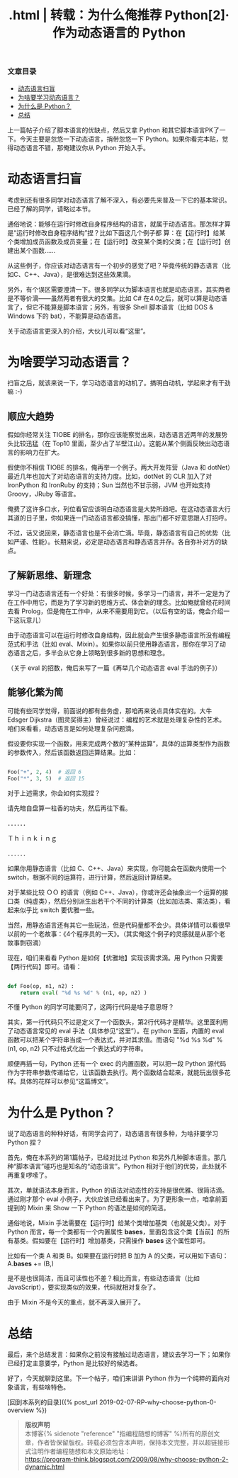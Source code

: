 ﻿---
layout:  post
title:   .html | 转载：为什么俺推荐 Python[2]·作为动态语言的 Python
keywords: html
excerpt: 今天主要是忽悠一下动态语言，捎带忽悠一下 Python。如果你看完本贴，觉得动态语言不错，那俺建议你从 Python 开始入手。
categories: post
milestoneID: 2
---

### 文章目录

* [动态语言扫盲](#overview)
* [为啥要学习动态语言？](#whyDynamic)
* [为什么是 Python？](#whyPython)
* [总结](#summary)

上一篇帖子介绍了脚本语言的优缺点，然后又拿 Python 和其它脚本语言PK了一下。今天主要是忽悠一下动态语言，捎带忽悠一下 Python。如果你看完本贴，觉得动态语言不错，那俺建议你从 Python 开始入手。

# 动态语言扫盲<a name="overview"></a>

考虑到还有很多同学对动态语言了解不深入，有必要先来普及一下它的基本常识。已经了解的同学，请略过本节。

通俗地说：能够在运行时修改自身程序结构的语言，就属于动态语言。那怎样才算是“运行时修改自身程序结构”捏？比如下面这几个例子都 算：在【运行时】给某个类增加成员函数及成员变量；在【运行时】改变某个类的父类；在【运行时】创建出某个函数......

从这些例子，你应该对动态语言有一个初步的感觉了吧？毕竟传统的静态语言（比如C、C++、Java），是很难达到这些效果滴。

另外，有个误区需要澄清一下。很多同学以为脚本语言也就是动态语言。其实两者是不等价滴——虽然两者有很大的交集。比如 C# 在4.0之后，就可以算是动态语言了，但它不能算是脚本语言；另外，有很多 Shell 脚本语言（比如 DOS & Windows 下的 bat），不能算是动态语言。

关于动态语言更深入的介绍，大伙儿可以看“这里”。

# 为啥要学习动态语言？<a name="whyDynamic"></a>

扫盲之后，就该来说一下，学习动态语言的动机了。搞明白动机，学起来才有干劲嘛 :-)

## 顺应大趋势

假如你经常关注 TIOBE 的排名，那你应该能察觉出来，动态语言近两年的发展势头比较迅猛（在 Top10 里面，至少占了半壁江山）。这能从某个侧面反映出动态语言的影响力在扩大。

假使你不相信 TIOBE 的排名，俺再举一个例子。两大开发阵营（Java 和 dotNet）最近几年也加大了对动态语言的支持力度。比如，dotNet 的 CLR 加入了对IronPython 和 IronRuby 的支持；Sun 当然也不甘示弱，JVM 也开始支持 Groovy，JRuby 等语言。

俺费了这许多口水，列位看官应该明白动态语言是大势所趋吧。在这动态语言大行其道的日子里，你如果连一门动态语言都没搞懂，那出门都不好意思跟人打招呼。

不过，话又说回来，静态语言也是不会消亡滴。毕竟，静态语言有自己的优势（比如严谨、性能）。长期来说，必定是动态语言和静态语言并存。各自弥补对方的缺点。

## 了解新思维、新理念

学习一门动态语言还有一个好处：有很多时候，多学习一门语言，并不一定是为了在工作中用它，而是为了学习新的思维方式、体会新的理念。比如俺就曾经花时间去看 Prolog，但是俺在工作中，从来不需要用到它。（以后有空的话，俺会介绍一下这玩意儿）

由于动态语言可以在运行时修改自身结构，因此就会产生很多静态语言所没有编程范式和手法（比如 eval、Mixin）。如果你以前只使用静态语言，那你在学习了动态语言之后，多半会从它身上领略到很多新的思想和理念。

（关于 eval 的招数，俺后来写了一篇《再举几个动态语言 eval 手法的例子》）

## 能够化繁为简

可能有些同学觉得，前面说的都有些务虚，那咱再来说点具体实在的。大牛 Edsger Dijkstra（图灵奖得主）曾经说过：编程的艺术就是处理复杂性的艺术。咱们来看看，动态语言是如何处理复杂问题滴。

假设要你实现一个函数，用来完成两个数的“某种运算”，具体的运算类型作为函数的参数传入，然后该函数返回运算结果。比如：

```python

Foo("+", 2, 4)  # 返回 6
Foo("*", 3, 5)  # 返回 15

```

对于上述需求，你会如何实现捏？

请先暗自盘算一柱香的功夫，然后再往下看。

．．．．．．

Ｔｈｉｎｋｉｎｇ

．．．．．．

如果你用静态语言（比如 C、C++、Java）来实现，你可能会在函数内使用一个 switch，根据不同的运算符，进行计算，然后返回计算结果。

对于某些比较 ＯＯ 的语言（例如 C++、Java），你或许还会抽象出一个运算的接口类（纯虚类），然后分别派生出若干个不同的计算类（比如加法类、乘法类），看起来似乎比 switch 要优雅一些。

当然，用静态语言还有其它一些玩法，但是代码量都不会少。具体详情可以看很早以前的一个老故事：《4个程序员的一天》。（其实俺这个例子的灵感就是从那个老故事剽窃滴）

现在，咱们来看看 Python 是如何【优雅地】实现该需求滴。用 Python 只需要【两行代码】即可。请看：

```python

def Foo(op, n1, n2) :
    return eval( "%d %s %d" % (n1, op, n2) )

```

不懂 Python 的同学可能要问了，这两行代码是啥子意思呀？

其实，第一行代码只不过是定义了一个函数头，第2行代码才是精华。这里面利用了动态语言常见的 eval 手法（具体参见“这里”）。在 python 里面，内置的 eval 函数可以把某个字符串当成一个表达式，并对其求值。而语句 "%d %s %d" % (n1, op, n2) 只不过格式化出一个表达式的字符串。

顺便再插一句，Python 还有一个 exec 的内置函数，可以把一段 Python 源代码作为字符串参数传递给它，让该函数去执行。两个函数结合起来，就能玩出很多花样。具体的花样可以参见“这篇博文”。

# 为什么是 Python？<a name="whyPython"></a>

说了动态语言的种种好话，有同学会问了，动态语言有很多种，为啥非要学习 Python 捏？

首先，俺在本系列的第1篇帖子，已经对比过 Python 和另外几种脚本语言。那几种“脚本语言”碰巧也是知名的“动态语言”。Python 相对于他们的优势，此处就不再重复啰嗦了。

其次，单就语法本身而言，Python 的语法对动态性的支持是很优雅、很简洁滴。通过刚才那个 eval 小例子，大伙应该已经看出来了。为了更形象一点，咱拿前面提到的 Mixin 来 Show 一下 Python 的语法是如何的简洁。

通俗地说，Mixin 手法需要在【运行时】给某个类增加基类（也就是父类）。对于 Python 而言，每一个类都有一个内置属性 __bases__，里面包含这个类【当前】的所有基类。假如要在【运行时】增加基类，只需操作 __bases__ 这个属性即可。

比如有一个类 A 和类 B。如果要在运行时把 B 加为 A 的父类，可以用如下语句：
A.__bases__ += (B,)

是不是也很简洁，而且可读性也不差？相比而言，有些动态语言（比如 JavaScript），要实现类似的效果，代码就相对复杂了。

由于 Mixin 不是今天的重点，就不再深入展开了。


# 总结<a name="summary"></a>


最后，来个总结发言：如果你之前没有接触过动态语言，建议去学习一下；如果你已经打定主意要学，Python 是比较好的候选者。

好了，今天就聊到这里。下一个帖子，咱们来讲讲 Python 作为一个纯粹的面向对象语言，有些啥特色。

[回到本系列的目录]({% post_url 2019-02-07-RP-why-choose-python-0-overview %})

> **版权声明**<br>
> 本博客{% sidenote "reference" "指编程随想的博客" %}所有的原创文章，作者皆保留版权。转载必须包含本声明，保持本文完整，并以超链接形式注明作者编程随想和本文原始地址：<br>
> [ https://program-think.blogspot.com/2009/08/why-choose-python-2-dynamic.html ](https://program-think.blogspot.com/2009/08/why-choose-python-2-dynamic.html)